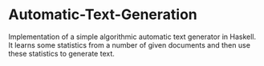# Automatic-Text-Generation
Implementation of a simple algorithmic automatic text generator in Haskell. It learns some statistics from a number of given documents and then use these statistics to generate text.
